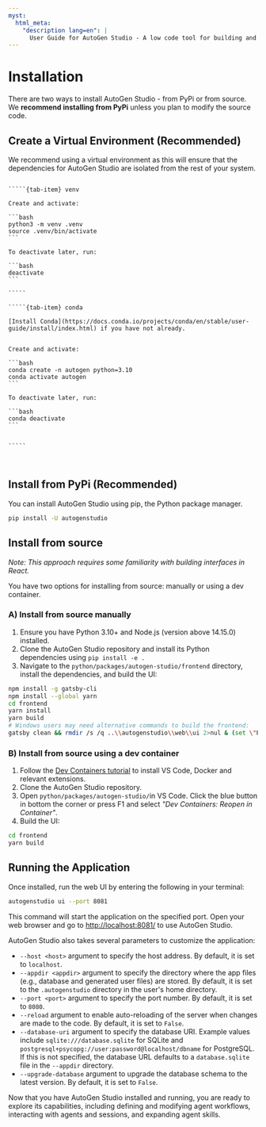 ```yaml
---
myst:
  html_meta:
    "description lang=en": |
      User Guide for AutoGen Studio - A low code tool for building and debugging multi-agent systems
---
```


# Installation

There are two ways to install AutoGen Studio - from PyPi or from source. We **recommend installing from PyPi** unless you plan to modify the source code.

## Create a Virtual Environment (Recommended)

We recommend using a virtual environment as this will ensure that the dependencies for AutoGen Studio are isolated from the rest of your system.

``````{tab-set}

`````{tab-item} venv

Create and activate:

```bash
python3 -m venv .venv
source .venv/bin/activate
```

To deactivate later, run:

```bash
deactivate
```

`````

`````{tab-item} conda

[Install Conda](https://docs.conda.io/projects/conda/en/stable/user-guide/install/index.html) if you have not already.


Create and activate:

```bash
conda create -n autogen python=3.10
conda activate autogen
```

To deactivate later, run:

```bash
conda deactivate
```


`````



``````

## Install from PyPi (Recommended)

You can install AutoGen Studio using pip, the Python package manager.

```bash
pip install -U autogenstudio
```

## Install from source

_Note: This approach requires some familiarity with building interfaces in React._

You have two options for installing from source: manually or using a dev container.

### A) Install from source manually

1. Ensure you have Python 3.10+ and Node.js (version above 14.15.0) installed.
2. Clone the AutoGen Studio repository and install its Python dependencies using `pip install -e .`
3. Navigate to the `python/packages/autogen-studio/frontend` directory, install the dependencies, and build the UI:

```bash
npm install -g gatsby-cli
npm install --global yarn
cd frontend
yarn install
yarn build
# Windows users may need alternative commands to build the frontend:
gatsby clean && rmdir /s /q ..\\autogenstudio\\web\\ui 2>nul & (set \"PREFIX_PATH_VALUE=\" || ver>nul) && gatsby build --prefix-paths && xcopy /E /I /Y public ..\\autogenstudio\\web\\ui
```

### B) Install from source using a dev container

1. Follow the [Dev Containers tutorial](https://code.visualstudio.com/docs/devcontainers/tutorial) to install VS Code, Docker and relevant extensions.
2. Clone the AutoGen Studio repository.
3. Open `python/packages/autogen-studio/`in VS Code. Click the blue button in bottom the corner or press F1 and select _"Dev Containers: Reopen in Container"_.
4. Build the UI:

```bash
cd frontend
yarn build
```

## Running the Application

Once installed, run the web UI by entering the following in your terminal:

```bash
autogenstudio ui --port 8081
```

This command will start the application on the specified port. Open your web browser and go to <http://localhost:8081/> to use AutoGen Studio.

AutoGen Studio also takes several parameters to customize the application:

- `--host <host>` argument to specify the host address. By default, it is set to `localhost`.
- `--appdir <appdir>` argument to specify the directory where the app files (e.g., database and generated user files) are stored. By default, it is set to the `.autogenstudio` directory in the user's home directory.
- `--port <port>` argument to specify the port number. By default, it is set to `8080`.
- `--reload` argument to enable auto-reloading of the server when changes are made to the code. By default, it is set to `False`.
- `--database-uri` argument to specify the database URI. Example values include `sqlite:///database.sqlite` for SQLite and `postgresql+psycopg://user:password@localhost/dbname` for PostgreSQL. If this is not specified, the database URL defaults to a `database.sqlite` file in the `--appdir` directory.
- `--upgrade-database` argument to upgrade the database schema to the latest version. By default, it is set to `False`.

Now that you have AutoGen Studio installed and running, you are ready to explore its capabilities, including defining and modifying agent workflows, interacting with agents and sessions, and expanding agent skills.
